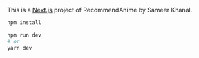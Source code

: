 This is a [Next.js](https://nextjs.org/) project of RecommendAnime by Sameer Khanal.

```bash
npm install
```
```bash
npm run dev
# or
yarn dev
```
